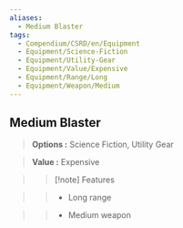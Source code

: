 ```yaml
---
aliases:
  - Medium Blaster
tags:
  - Compendium/CSRD/en/Equipment
  - Equipment/Science-Fiction
  - Equipment/Utility-Gear
  - Equipment/Value/Expensive
  - Equipment/Range/Long
  - Equipment/Weapon/Medium
---
```

  
    
## Medium Blaster    
    
>    
> **Options :** Science Fiction, Utility Gear    
> **Value :** Expensive    
>>[!note] Features    
>> - Long range    
>> - Medium weapon
